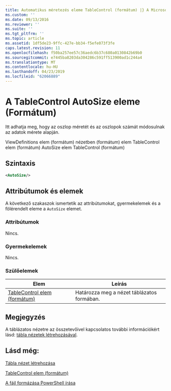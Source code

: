 ```yaml
---
title: Automatikus méretezés eleme TableControl (formátum) |} A Microsoft Docs
ms.custom: ''
ms.date: 09/13/2016
ms.reviewer: ''
ms.suite: ''
ms.tgt_pltfrm: ''
ms.topic: article
ms.assetid: 1df5de23-9ffc-427e-bb34-f5efe073f3fe
caps.latest.revision: 11
ms.openlocfilehash: f50ba257ee57c36aedc6b37c680a0130842b69b0
ms.sourcegitcommit: e7445ba8203da304286c591ff513900ad1c244a4
ms.translationtype: MT
ms.contentlocale: hu-HU
ms.lasthandoff: 04/23/2019
ms.locfileid: "62066889"
---
```

# <a name="autosize-element-for-tablecontrol-format"></a>A TableControl AutoSize eleme (Formátum)

Itt adhatja meg, hogy az oszlop méretét és az oszlopok számát módosulnak az adatok mérete alapján.

ViewDefinitions elem (formátum) nézetben (formátum) elem TableControl elem (formátum) AutoSize elem TableControl (formátum)

## <a name="syntax"></a>Szintaxis

```xml
<AutoSize/>
```

## <a name="attributes-and-elements"></a>Attribútumok és elemek

A következő szakaszok ismertetik az attribútumokat, gyermekelemek és a fölérendelt eleme a `AutoSize` elemet.

### <a name="attributes"></a>Attribútumok

Nincs.

### <a name="child-elements"></a>Gyermekelemek

Nincs.

### <a name="parent-elements"></a>Szülőelemek

|Elem|Leírás|
|-------------|-----------------|
|[TableControl elem (formátum)](./tablecontrol-element-format.md)|Határozza meg a nézet táblázatos formában.|

## <a name="remarks"></a>Megjegyzés

A táblázatos nézetre az összetevőivel kapcsolatos további információkért lásd: [tábla nézetek létrehozásával](./creating-a-table-view.md).

## <a name="see-also"></a>Lásd még:

[Tábla nézet létrehozása](./creating-a-table-view.md)

[TableControl elem (formátum)](./tablecontrol-element-format.md)

[A fájl formázása PowerShell írása](./writing-a-powershell-formatting-file.md)
